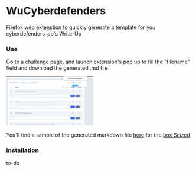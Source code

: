 # WuCyberdefenders
Firefox web extenstion to quickly generate a template for you cyberdefenders lab's Write-Up

### Use

Go to a challenge page, and launch extension's pop up to fill the "filename" field and download the generated .md file

<img src="https://github.com/maaaaaaalon/WuCyberdefenders/raw/main/sample/demo.png" style="zoom:23%;" />

You'll find a sample of the generated markdown file [here](https://github.com/maaaaaaalon/WuCyberdefenders/blob/main/sample/Seized.md) for the [box Seized](https://cyberdefenders.org/blueteam-ctf-challenges/92)

### Installation

to-do
